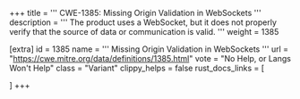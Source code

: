 +++
title = '''
CWE-1385: Missing Origin Validation in WebSockets
'''
description	= '''
The product uses a WebSocket, but it does not properly verify that the source of data or communication is valid.
'''
weight = 1385

[extra]
id = 1385
name = '''
Missing Origin Validation in WebSockets
'''
url = "https://cwe.mitre.org/data/definitions/1385.html"
vote = "No Help, or Langs Won't Help"
class = "Variant"
clippy_helps = false
rust_docs_links = [
	
]
+++
